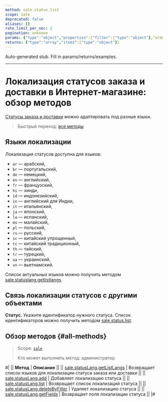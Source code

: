 ```yaml
---
method: sale.status.list
scope: sale
deprecated: false
aliases: []
rate_limit_per_sec: 2
pagination: unknown
params: {"type":"object","properties":{"filter":{"type":"object"},"order":{"type":"object"},"select":{"type":"array","items":{"type":"string"}},"start":{"type":["integer","string"]}}}
returns: {"type":"array","items":{"type":"object"}}
---
```


Auto-generated stub. Fill in params/returns/examples.

---

# Локализация статусов заказа и доставки в Интернет-магазине: обзор методов

[Статусы заказа и доставки](../status/index.md) можно адаптировать под разные языки.

> Быстрый переход: [все методы](#all-methods)

## Языки локализации

Локализация статусов доступна для языков:
- `ar` — арабский,
- `br` — португальский,
- `de` — немецкий,
- `en` — английский,
- `fr` — французский,
- `hi` — хинди,
- `id` — индонезийский,
- `in` — английский для Индии,
- `it` — итальянский,
- `ja` — японский,
- `la` — испанский,
- `ms` — малайский,
- `pl` — польский,
- `ru` — русский,
- `sc` — китайский упрощенный,
- `tc` — китайский традиционный,
- `th` — тайский,
- `tr` — турецкий,
- `ua` — украинский,
- `vn` — вьетнамский.

Список актуальных языков можно получить методом [sale.statuslang.getlistlangs](./sale-status-lang-get-list-langs.md).

## Связь локализации статусов с другими объектами

**Статус.** Укажите идентификатор нужного статуса. Список идентификаторов можно получить методом [sale.status.list](../status/sale-status-list.md).

## Обзор методов {#all-methods}

> Scope: [`sale`](../../scopes/permissions.md)
>
> Кто может выполнять метод: администратор

#|
|| **Метод** | **Описание** ||
|| [sale.statusLang.getListLangs](./sale-status-lang-get-list-langs.md) | Возвращает список языков для локализации статуса заказа или доставки ||
|| [sale.statusLang.add](./sale-status-lang-add.md) | Добавляет локализацию статуса ||
|| [sale.statusLang.list](./sale-status-lang-list.md) | Возвращает список локализаций статуса ||
|| [sale.statusLang.deleteByFilter](./sale-status-lang-delete-by-filter.md) | Удаляет локализацию статуса ||
|| [sale.statusLang.getFields](./sale-status-lang-get-fields.md) | Возвращает поля локализации статуса ||
|#
